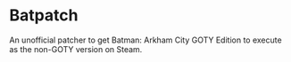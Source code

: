 # Batpatch
An unofficial patcher to get Batman: Arkham City GOTY Edition to execute as the non-GOTY version on Steam.
